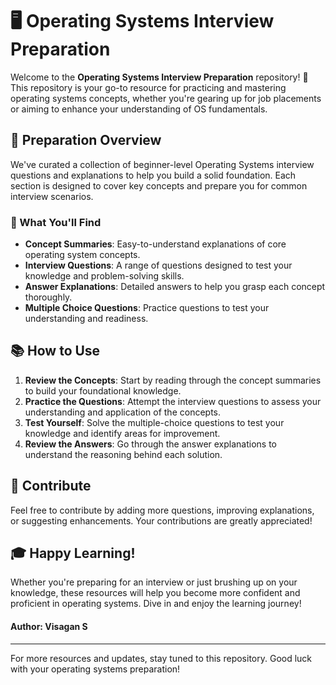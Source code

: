 # 🖥️ Operating Systems Interview Preparation

Welcome to the **Operating Systems Interview Preparation** repository! 🎉 This repository is your go-to resource for practicing and mastering operating systems concepts, whether you're gearing up for job placements or aiming to enhance your understanding of OS fundamentals.

## 🚀 Preparation Overview

We've curated a collection of beginner-level Operating Systems interview questions and explanations to help you build a solid foundation. Each section is designed to cover key concepts and prepare you for common interview scenarios.

### 📜 What You'll Find

- **Concept Summaries**: Easy-to-understand explanations of core operating system concepts.
- **Interview Questions**: A range of questions designed to test your knowledge and problem-solving skills.
- **Answer Explanations**: Detailed answers to help you grasp each concept thoroughly.
- **Multiple Choice Questions**: Practice questions to test your understanding and readiness.

## 📚 How to Use

1. **Review the Concepts**: Start by reading through the concept summaries to build your foundational knowledge.
2. **Practice the Questions**: Attempt the interview questions to assess your understanding and application of the concepts.
3. **Test Yourself**: Solve the multiple-choice questions to test your knowledge and identify areas for improvement.
4. **Review the Answers**: Go through the answer explanations to understand the reasoning behind each solution.

## 🤝 Contribute

Feel free to contribute by adding more questions, improving explanations, or suggesting enhancements. Your contributions are greatly appreciated!

## 🎓 Happy Learning!

Whether you're preparing for an interview or just brushing up on your knowledge, these resources will help you become more confident and proficient in operating systems. Dive in and enjoy the learning journey!

#### Author: **Visagan S**

---

For more resources and updates, stay tuned to this repository. Good luck with your operating systems preparation!
